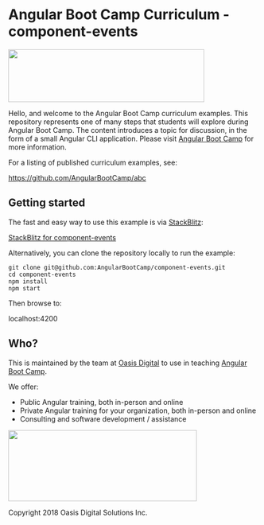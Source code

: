 # Angular Boot Camp Curriculum - component-events

<img src="https://angularbootcamp.com/images/angular-boot-camp-logo.svg" width="394" height="106" />

Hello, and welcome to the Angular Boot Camp curriculum examples. This repository
represents one of many steps that students will explore during Angular Boot
Camp. The content introduces a topic for discussion, in the form of a small
Angular CLI application. Please visit
[Angular Boot Camp](https://angularbootcamp.com/)
for more information.

For a listing of published curriculum examples, see:

https://github.com/AngularBootCamp/abc

## Getting started

The fast and easy way to use this example is via
[StackBlitz](https://stackblitz.io/):

[StackBlitz for component-events](https://stackblitz.io/github/AngularBootCamp/component-events)

Alternatively, you can clone the repository locally to run the example:

```
git clone git@github.com:AngularBootCamp/component-events.git
cd component-events
npm install
npm start
```

Then browse to:

localhost:4200

## Who?

This is maintained by the team at
[Oasis Digital](https://oasisdigital.com/)
to use in teaching
[Angular Boot Camp](https://angularbootcamp.com/).

We offer:

* Public Angular training, both in-person and online
* Private Angular training for your organization, both in-person and online
* Consulting and software development / assistance

<img src="https://oasisdigital.com/images/od-logo.svg" width="379" height="143" />

Copyright 2018 Oasis Digital Solutions Inc.
